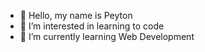 - 👋 Hello, my name is Peyton
- 👀 I’m interested in learning to code
- 🌱 I’m currently learning Web Development
<!---
TissueLint/TissueLint is a ✨ special ✨ repository because its `README.md` (this file) appears on your GitHub profile.
You can click the Preview link to take a look at your changes.
--->
